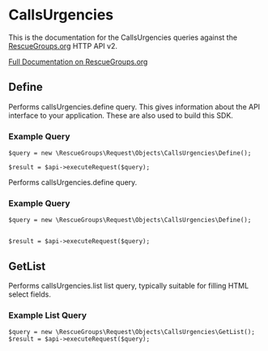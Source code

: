 # CallsUrgencies

This is the documentation for the CallsUrgencies queries against the [RescueGroups.org](https://www.rescuegroups.org/) HTTP API v2.

[Full Documentation on RescueGroups.org](https://userguide.rescuegroups.org/display/APIDG/Object+definitions#Objectdefinitions-callsUrgencies)

## Define
Performs callsUrgencies.define query. This gives information about the API interface to your application. These are also used to build this SDK.

### Example Query

    $query = new \RescueGroups\Request\Objects\CallsUrgencies\Define();

    $result = $api->executeRequest($query);
Performs callsUrgencies.define query.

### Example Query

    $query = new \RescueGroups\Request\Objects\CallsUrgencies\Define();


    $result = $api->executeRequest($query);

## GetList
Performs callsUrgencies.list list query, typically suitable for filling HTML select fields.

### Example List Query

    $query = new \RescueGroups\Request\Objects\CallsUrgencies\GetList();
    $result = $api->executeRequest($query);
